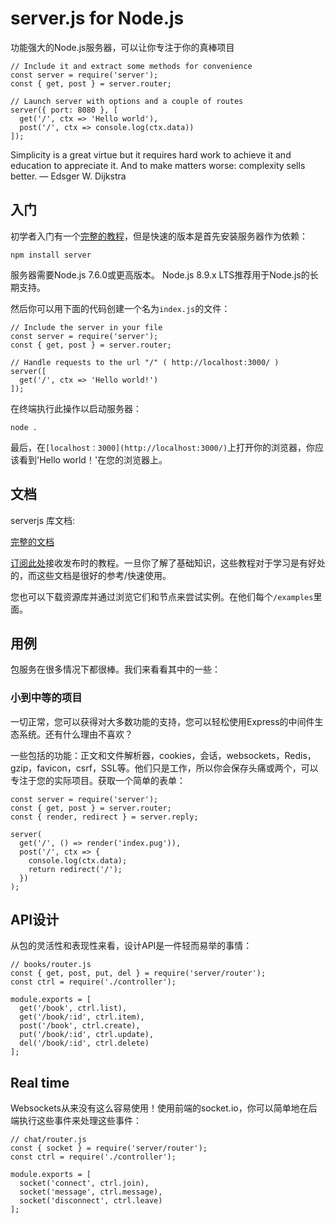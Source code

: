 # server.js for Node.js
功能强大的Node.js服务器，可以让你专注于你的真棒项目

```
// Include it and extract some methods for convenience
const server = require('server');
const { get, post } = server.router;

// Launch server with options and a couple of routes
server({ port: 8080 }, [
  get('/', ctx => 'Hello world'),
  post('/', ctx => console.log(ctx.data))
]);
```
>
Simplicity is a great virtue but it requires hard work to achieve it and education to appreciate it. And to make matters worse: complexity sells better.
― Edsger W. Dijkstra
>

## 入门

初学者入门有一个[完整的教程](https://serverjs.io/tutorials/getting-started/)，但是快速的版本是首先安装服务器作为依赖：

```
npm install server
```

>
服务器需要Node.js 7.6.0或更高版本。 Node.js 8.9.x LTS推荐用于Node.js的长期支持。
>

然后你可以用下面的代码创建一个名为``index.js``的文件：

```
// Include the server in your file
const server = require('server');
const { get, post } = server.router;

// Handle requests to the url "/" ( http://localhost:3000/ )
server([
  get('/', ctx => 'Hello world!')
]);
```
在终端执行此操作以启动服务器：

```
node .
```

最后，在``[localhost：3000](http://localhost:3000/)``上打开你的浏览器，你应该看到'Hello world！'在您的浏览器上。

## 文档

serverjs 库文档:

[完整的文档](https://serverjs.io/documentation/)

[订阅此处](http://eepurl.com/cGRggH)接收发布时的教程。一旦你了解了基础知识，这些教程对于学习是有好处的，而这些文档是很好的参考/快速使用。

您也可以下载资源库并通过浏览它们和节点来尝试实例。在他们每个``/examples``里面。

## 用例

包服务在很多情况下都很棒。我们来看看其中的一些：

### 小到中等的项目

一切正常，您可以获得对大多数功能的支持，您可以轻松使用Express的中间件生态系统。还有什么理由不喜欢？

一些包括的功能：正文和文件解析器，cookies，会话，websockets，Redis，gzip，favicon，csrf，SSL等。他们只是工作，所以你会保存头痛或两个，可以专注于您的实际项目。获取一个简单的表单：

```
const server = require('server');
const { get, post } = server.router;
const { render, redirect } = server.reply;

server(
  get('/', () => render('index.pug')),
  post('/', ctx => {
    console.log(ctx.data);
    return redirect('/');
  })
);
```

## API设计

从包的灵活性和表现性来看，设计API是一件轻而易举的事情：

```
// books/router.js
const { get, post, put, del } = require('server/router');
const ctrl = require('./controller');

module.exports = [
  get('/book', ctrl.list),
  get('/book/:id', ctrl.item),
  post('/book', ctrl.create),
  put('/book/:id', ctrl.update),
  del('/book/:id', ctrl.delete)
];
```

##  Real time

Websockets从来没有这么容易使用！使用前端的socket.io，你可以简单地在后端执行这些事件来处理这些事件：

```
// chat/router.js
const { socket } = require('server/router');
const ctrl = require('./controller');

module.exports = [
  socket('connect', ctrl.join),
  socket('message', ctrl.message),
  socket('disconnect', ctrl.leave)
];
```



